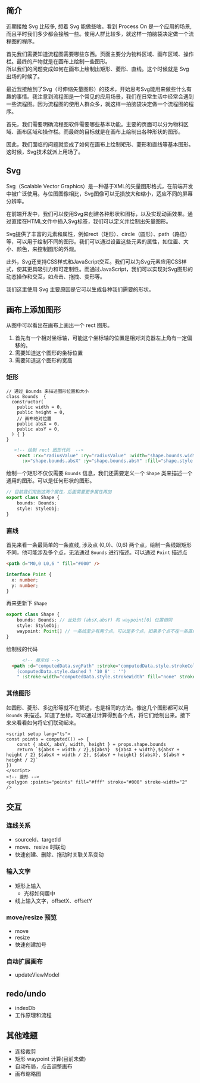 ## 简介

近期接触 Svg 比较多, 想着 Svg 能做些啥。看到 Process On 是一个应用的场景, 而且平时我们多少都会接触一些。使用人群比较多，就这样一拍脑袋决定做一个流程图的程序。

首先我们需要知道流程图需要哪些东西。页面主要分为物料区域、画布区域、操作栏。最终的产物就是在画布上绘制一些图形。  
所以我们的问题变成如何在画布上绘制出矩形、菱形、直线。这个时候就是 Svg 出场的时候了。


最近我接触到了Svg（可伸缩矢量图形）的技术，开始思考Svg能用来做些什么有趣的事情。我注意到流程图是一个常见的应用场景，我们在日常生活中经常会遇到一些流程图。因为流程图的使用人群众多，就这样一拍脑袋决定做一个流程图的程序。

首先，我们需要明确流程图软件需要哪些基本功能。主要的页面可以分为物料区域、画布区域和操作栏。而最终的目标就是在画布上绘制出各种形状的图形。

因此，我们面临的问题就变成了如何在画布上绘制矩形、菱形和直线等基本图形。这时候，Svg技术就派上用场了。

## Svg 

Svg（Scalable Vector Graphics）是一种基于XML的矢量图形格式，在前端开发中被广泛使用。与位图图像相比，Svg图像可以无损放大和缩小，适应不同的屏幕分辨率。

在前端开发中，我们可以使用Svg来创建各种形状和图标，以及实现动画效果。通过直接在HTML文件中插入Svg标签，我们可以定义并绘制出矢量图形。

Svg提供了丰富的元素和属性，例如rect（矩形）、circle（圆形）、path（路径）等，可以用于绘制不同的图形。我们可以通过设置这些元素的属性，如位置、大小、颜色，来控制图形的外观。

此外，Svg还支持CSS样式和JavaScript交互。我们可以为Svg元素应用CSS样式，使其更具吸引力和可定制性。而通过JavaScript，我们可以实现对Svg图形的动态操作和交互，如点击、拖拽、变形等。

我们这里使用 Svg 主要原因是它可以生成各种我们需要的形状。

## 画布上添加图形
从图中可以看出在画布上画出一个 rect 图形。
1. 首先有一个相对坐标轴，可能这个坐标轴的位置是相对浏览器左上角有一定偏移的。
2. 需要知道这个图形的坐标位置
3. 需要知道这个图形的宽高
### 矩形

```TS
// 通过 Bounds 来描述图形位置和大小
class Bounds  {
  constructor(
    public width = 0,
    public height = 0,
    // 画布绝对位置
    public absX = 0,
    public absY = 0,
  ) { }
}
```

```html
   <!-- 绘制 rect 图形代码  -->
    <rect :rx="radiusValue" :ry="radiusValue" :width="shape.bounds.width" :height="shape.bounds.height"
      :x="shape.bounds.absX" :y="shape.bounds.absY" :fill="shape.style.fill" :stroke="shape.style.stroke" :stroke-width="shape.style.width" />
```

绘制一个矩形不仅仅需要 `Bounds` 信息，我们还需要定义一个 `Shape` 类来描述一个通用的图形。可以是任何形状的图形。

```ts
// 目前我们用到这两个属性，后面需要更多属性再加
export class Shape {
    bounds: Bounds;
    style: StyleObj;
}
```

### 直线

首先来看一条最简单的一条直线, 涉及点 (0,0)、(0,6) 两个点，绘制一条线跟矩形不同，他可能涉及多个点，无法通过 `Bounds` 进行描述。可以通过 `Point` 描述点
```html
<path d="M0,0 L0,6 " fill="#000" />
```

```ts
interface Point {
  x: number;
  y: number;
}
```

再来更新下 `Shape` 

```ts
export class Shape {
    bounds: Bounds; // 此处的 (absX,absY) 和 waypoint[0] 位置相同
    style: StyleObj;
    waypoint: Point[] // 一条线至少有两个点，可以是多个点，如果多个点不在一条直线上就是折线
}
```

绘制线的代码

```html
      <!-- 展示线 -->
  <path :d="computedData.svgPath" :stroke="computedData.style.strokeColor" :stroke-dasharray="computedData.style.strokeDasharray ||
    (computedData.style.dashed ? '10 8' : '')
    " :stroke-width="computedData.style.strokeWidth" fill="none" stroke-linejoin="round" />
```

### 其他图形
如圆形、菱形、多边形等就不在赘述，也是相同的方法。像这几个图形都可以用 `Bounds` 来描述。知道了坐标，可以通过计算得到各个点，将它们绘制出来。接下来来看看如何将它们联动起来。

```VUE
<script setup lang="ts">
const points = computed(() => {
    const { absX, absY, width, height } = props.shape.bounds
    return `${absX + width / 2},${absY}  ${absX + width},${absY + height / 2} ${absX + width / 2}, ${absY + height} ${absX}, ${absY + height / 2}`
})
</script>
<!-- 菱形 -->
<polygon :points="points" fill="#fff" stroke="#000" stroke-width="2" />
```

## 交互

### 连线关系

* sourceId、targetId
* move、resize 时联动
* 快速创建、删除、拖动时关联关系变动

### 输入文字
* 矩形上输入
  * 光标如何居中
* 线上输入文字，offsetX、offsetY

### move/resize 预览
* move
* resize
* 快速创建加号

### 自动扩展画布
* updateViewModel


## redo/undo
* indexDb
* 工作原理和流程

## 其他难题
* 连接裁剪
* 矩形 waypoint 计算(目前未做)
* 自动布局，点击调整画布
* 画布缩略图